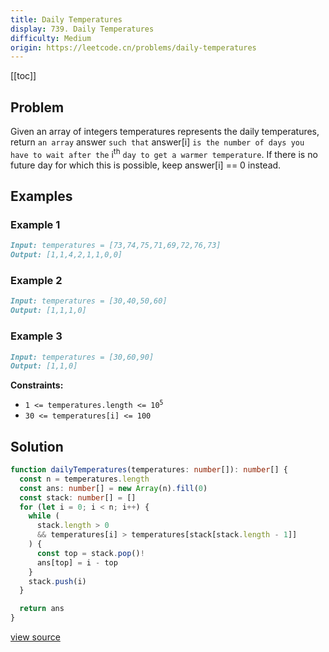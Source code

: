 ```yaml
---
title: Daily Temperatures
display: 739. Daily Temperatures
difficulty: Medium
origin: https://leetcode.cn/problems/daily-temperatures
---
```


[[toc]]

## Problem

Given an array of integers temperatures represents the daily temperatures, return `an array` answer `such that` answer[i] `is the number of days you have to wait after the` i<sup>th</sup> `day to get a warmer temperature`. If there is no future day for which this is possible, keep answer[i] == 0 instead.

## Examples

### Example 1

```md
Input: temperatures = [73,74,75,71,69,72,76,73]
Output: [1,1,4,2,1,1,0,0]
```

### Example 2

```md
Input: temperatures = [30,40,50,60]
Output: [1,1,1,0]
```

### Example 3

```md
Input: temperatures = [30,60,90]
Output: [1,1,0]
```

**Constraints:**

- <code>1 &lt;=&nbsp;temperatures.length &lt;= 10<sup>5</sup></code>
- <code>30 &lt;=&nbsp;temperatures[i] &lt;= 100</code>

## Solution

```ts
function dailyTemperatures(temperatures: number[]): number[] {
  const n = temperatures.length
  const ans: number[] = new Array(n).fill(0)
  const stack: number[] = []
  for (let i = 0; i < n; i++) {
    while (
      stack.length > 0
      && temperatures[i] > temperatures[stack[stack.length - 1]]
    ) {
      const top = stack.pop()!
      ans[top] = i - top
    }
    stack.push(i)
  }

  return ans
}

```

[view source](https://leetcode.cn/problems/daily-temperatures)
